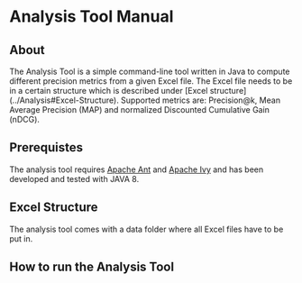 # Analysis Tool Manual

## About
The Analysis Tool is a simple command-line tool written in Java to compute different precision metrics from a given Excel file. The Excel file needs to be in a certain structure which is described under [Excel structure] (../Analysis#Excel-Structure). Supported metrics are: Precision@k, Mean Average Precision (MAP) and normalized Discounted Cumulative Gain (nDCG).

## Prerequistes
The analysis tool requires [Apache Ant](https://ant.apache.org/) and [Apache Ivy](https://ant.apache.org/ivy/) and has been developed and tested with JAVA 8.

## Excel Structure
The analysis tool comes with a data folder where all Excel files have to be put in.

## How to run the Analysis Tool 
